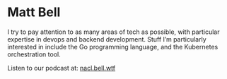 # Matt Bell

I try to pay attention to as many areas of tech as possible, with particular expertise in devops and backend development. Stuff I’m particularly interested in include the Go programming language, and the Kubernetes orchestration tool.

Listen to our podcast at: [nacl.bell.wtf](https://nacl.bell.wtf/)
